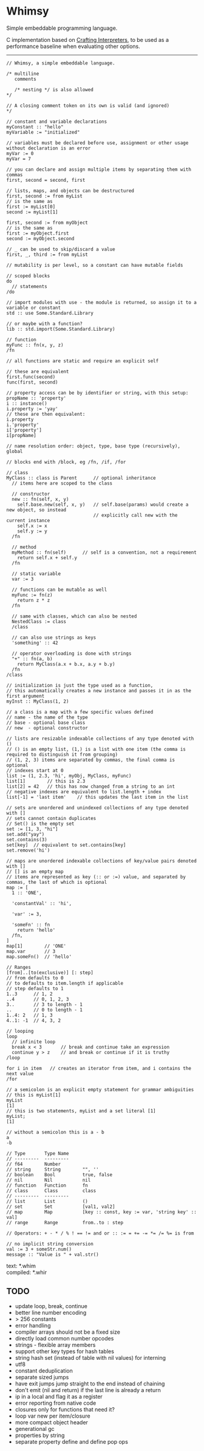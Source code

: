 # Whimsy
Simple embeddable programming language.

C implementation based on [Crafting Interpreters](http://craftinginterpreters.com/), to be used as a performance baseline when evaluating other options.

---

```
// Whimsy, a simple embeddable language.

/* multiline
   comments

   /* nesting */ is also allowed
*/

// A closing comment token on its own is valid (and ignored)
*/

// constant and variable declarations
myConstant :: "hello"
myVariable := "initialized"

// variables must be declared before use, assignment or other usage without declaration is an error
myVar := 0
myVar = 7

// you can declare and assign multiple items by separating them with commas
first, second = second, first

// lists, maps, and objects can be destructured
first, second := from myList
// is the same as
first := myList[0]
second := myList[1]

first, second := from myObject
// is the same as
first := myObject.first
second := myObject.second

// _ can be used to skip/discard a value
first, _, third := from myList

// mutability is per level, so a constant can have mutable fields

// scoped blocks
do
  // statements
/do

// import modules with use - the module is returned, so assign it to a variable or constant
std :: use Some.Standard.Library

// or maybe with a function?
lib :: std.import(Some.Standard.Library)

// function
myFunc :: fn(x, y, z)
/fn

// all functions are static and require an explicit self

// these are equivalent
first.func(second)
func(first, second)

// property access can be by identifier or string, with this setup:
propName :: 'property'
i :: instance()
i.property := 'yay'
// these are then equivalent:
i.property
i.'property'
i['property']
i[propName]

// name resolution order: object, type, base type (recursively), global

// blocks end with /block, eg /fn, /if, /for

// class
MyClass :: class is Parent      // optional inheritance
  // items here are scoped to the class

  // constructor
  new :: fn(self, x, y)
    self.base.new(self, x, y)   // self.base(params) would create a new object, so instead
                                // explicitly call new with the current instance
    self.x := x
    self.y := y
  /fn

  // method
  myMethod :: fn(self)      // self is a convention, not a requirement
    return self.x + self.y
  /fn

  // static variable
  var := 3

  // functions can be mutable as well
  myFunc := fn(z)
    return z * z
  /fn

  // same with classes, which can also be nested
  NestedClass := class
  /class

  // can also use strings as keys
  'something' :: 42

  // operator overloading is done with strings
  "+" :: fn(a, b)
    return MyClass(a.x + b.x, a.y + b.y)
  /fn
/class

// initialization is just the type used as a function,
// this automatically creates a new instance and passes it in as the first argument
myInst :: MyClass(1, 2)

// a class is a map with a few specific values defined
// name - the name of the type
// base - optional base class
// new  - optional constructor

// lists are resizable indexable collections of any type denoted with ()
// () is an empty list, (1,) is a list with one item (the comma is required to distinguish it from grouping)
// (1, 2, 3) items are separated by commas, the final comma is optional
// indexes start at 0
list := (1, 2.3, 'hi', myObj, MyClass, myFunc)
list[1]        // this is 2.3
list[2] = 42   // this has now changed from a string to an int
// negative indexes are equivalent to list.length + index
list[-1] = 'last item'    // this updates the last item in the list

// sets are unordered and unindexed collections of any type denoted with []
// sets cannot contain duplicates
// Set() is the empty set
set := [1, 3, "hi"]
set.add("yay")
set.contains(3)
set[key]  // equivalent to set.contains[key]
set.remove('hi')

// maps are unordered indexable collections of key/value pairs denoted with []
// [] is an empty map
// items are represented as key (:: or :=) value, and separated by commas, the last of which is optional
map := [
  1 :: 'ONE',

  'constantVal' :: 'hi',

  'var' := 3,

  'someFn' :: fn
    return 'hello'
  /fn,
]
map[1]        // 'ONE'
map.var       // 3
map.someFn()  // 'hello'

// Ranges
[from]..[to(exclusive)] [: step]
// from defaults to 0
// to defaults to item.length if applicable
// step defaults to 1
1..3      // 1, 2
..4       // 0, 1, 2, 3
3..       // 3 to length - 1
..        // 0 to length - 1
1..4: 2   // 1, 3
4..1: -1  // 4, 3, 2

// looping
loop
  // infinite loop
  break x < 3       // break and continue take an expression
  continue y > z    // and break or continue if it is truthy
/loop

for i in item   // creates an iterator from item, and i contains the next value
/for

// a semicolon is an explicit empty statement for grammar ambiguities
// this is myList[1]
myList
[1]
// this is two statements, myList and a set literal [1]
myList;
[1]

// without a semicolon this is a - b
a
-b

// Type       Type Name
// ---------  ---------
// f64        Number
// string     String        "", ''
// boolean    Bool          true, false
// nil        Nil           nil
// function   Function      fn
// class      Class         class
// ---------  ---------
// list       List          ()
// set        Set           [val1, val2]
// map        Map           [key :: const, key := var, 'string key' :: val]
// range      Range         from..to : step

// Operators: + - * / % ! == != and or :: := = += -= *= /= %= is from

// no implicit string conversion
val := 3 + someStr.num()
message :: "Value is " + val.str()
```

text: *.whim  
compiled: *.whir

## TODO

* update loop, break, continue
* better line number encoding
* \> 256 constants
* error handling
* compiler arrays should not be a fixed size
* directly load common number opcodes
* strings - flexible array members
* support other key types for hash tables
* string hash set (instead of table with nil values) for interning
* utf8
* constant deduplication
* separate sized jumps
* have exit jumps jump straight to the end instead of chaining
* don't emit (nil and return) if the last line is already a return
* ip in a local and flag it as a register
* error reporting from native code
* closures only for functions that need it?
* loop var new per item/closure
* more compact object header
* generational gc
* properties by string
* separate property define and define pop ops
